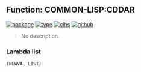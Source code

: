 ## Function: COMMON-LISP:CDDAR
[![package](https://img.shields.io/badge/Package-COMMON--LISP-5f9ea0.svg?style=social&colorA=999999)](../) [![type](https://img.shields.io/badge/Type-Function-5f9ea0.svg?style=social&colorA=999999)](../#function) [![clhs](https://img.shields.io/badge/CLHS-CDDAR-5f9ea0.svg?style=social&colorA=999999)](http://www.lispworks.com/documentation/HyperSpec/Body/f_car_c.htm) [![github](https://img.shields.io/badge/GitHub-View_the_source-5f9ea0.svg?style=social&colorA=999999&logo=github)](https://github.com/sbcl/sbcl/blob/master/src/code/list.lisp/) 

> No description.

### Lambda list
```
(NEWVAL LIST)
```

